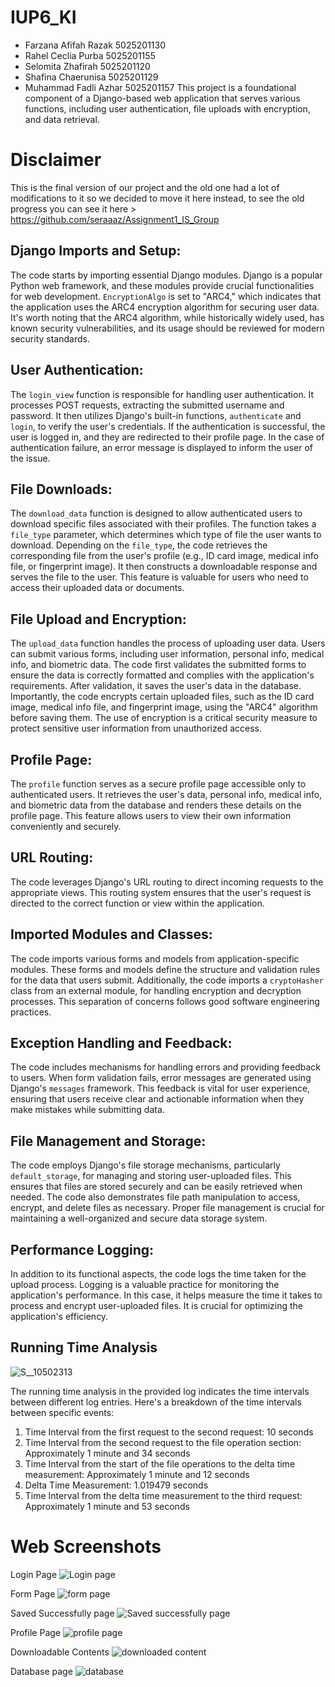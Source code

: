 # IUP6_KI
- Farzana Afifah Razak 5025201130
- Rahel Ceclia Purba 5025201155
- Selomita Zhafirah 5025201120
- Shafina Chaerunisa 5025201129
- Muhammad Fadli Azhar 5025201157
This project is a foundational component of a Django-based web application that serves various functions, including user authentication, file uploads with encryption, and data retrieval. 

# Disclaimer
This is the final version of our project and the old one had a lot of modifications to it so we decided to move it here instead, to see the old progress you can see it here > https://github.com/seraaaz/Assignment1_IS_Group

## Django Imports and Setup:
The code starts by importing essential Django modules. Django is a popular Python web framework, and these modules provide crucial functionalities for web development. `EncryptionAlgo` is set to "ARC4," which indicates that the application uses the ARC4 encryption algorithm for securing user data. It's worth noting that the ARC4 algorithm, while historically widely used, has known security vulnerabilities, and its usage should be reviewed for modern security standards.

## User Authentication:
The `login_view` function is responsible for handling user authentication. It processes POST requests, extracting the submitted username and password. It then utilizes Django's built-in functions, `authenticate` and `login`, to verify the user's credentials. If the authentication is successful, the user is logged in, and they are redirected to their profile page. In the case of authentication failure, an error message is displayed to inform the user of the issue.

## File Downloads:
The `download_data` function is designed to allow authenticated users to download specific files associated with their profiles. The function takes a `file_type` parameter, which determines which type of file the user wants to download. Depending on the `file_type`, the code retrieves the corresponding file from the user's profile (e.g., ID card image, medical info file, or fingerprint image). It then constructs a downloadable response and serves the file to the user. This feature is valuable for users who need to access their uploaded data or documents.

## File Upload and Encryption:
The `upload_data` function handles the process of uploading user data. Users can submit various forms, including user information, personal info, medical info, and biometric data. The code first validates the submitted forms to ensure the data is correctly formatted and complies with the application's requirements. After validation, it saves the user's data in the database. Importantly, the code encrypts certain uploaded files, such as the ID card image, medical info file, and fingerprint image, using the "ARC4" algorithm before saving them. The use of encryption is a critical security measure to protect sensitive user information from unauthorized access.

## Profile Page:
The `profile` function serves as a secure profile page accessible only to authenticated users. It retrieves the user's data, personal info, medical info, and biometric data from the database and renders these details on the profile page. This feature allows users to view their own information conveniently and securely.

## URL Routing:
The code leverages Django's URL routing to direct incoming requests to the appropriate views. This routing system ensures that the user's request is directed to the correct function or view within the application.

## Imported Modules and Classes:
The code imports various forms and models from application-specific modules. These forms and models define the structure and validation rules for the data that users submit. Additionally, the code imports a `cryptoHasher` class from an external module, for handling encryption and decryption processes. This separation of concerns follows good software engineering practices.

## Exception Handling and Feedback:
The code includes mechanisms for handling errors and providing feedback to users. When form validation fails, error messages are generated using Django's `messages` framework. This feedback is vital for user experience, ensuring that users receive clear and actionable information when they make mistakes while submitting data.

## File Management and Storage:
The code employs Django's file storage mechanisms, particularly `default_storage`, for managing and storing user-uploaded files. This ensures that files are stored securely and can be easily retrieved when needed. The code also demonstrates file path manipulation to access, encrypt, and delete files as necessary. Proper file management is crucial for maintaining a well-organized and secure data storage system.

## Performance Logging:
In addition to its functional aspects, the code logs the time taken for the upload process. Logging is a valuable practice for monitoring the application's performance. In this case, it helps measure the time it takes to process and encrypt user-uploaded files. It is crucial for optimizing the application's efficiency.



## Running Time Analysis

![S__10502313](https://github.com/frzannaa/IUP6_KI/assets/100435004/60e1e63b-3f83-47cd-b1d3-dc1b76aeda63)


The running time analysis in the provided log indicates the time intervals between different log entries. Here's a breakdown of the time intervals between specific events:

1. Time Interval from the first request to the second request: 10 seconds
2. Time Interval from the second request to the file operation section: Approximately 1 minute and 34 seconds
3. Time Interval from the start of the file operations to the delta time measurement: Approximately 1 minute and 12 seconds
4. Delta Time Measurement: 1.019479 seconds
5. Time Interval from the delta time measurement to the third request: Approximately 1 minute and 53 seconds


# Web Screenshots

Login Page
![Login page](https://github.com/frzannaa/IUP6_KI/assets/100435004/f9429f97-c58c-4b01-b239-c186e7d55747)

Form Page
![form page](https://github.com/frzannaa/IUP6_KI/assets/100435004/30d73c5d-c578-4d70-b186-d4494c94a697)

Saved Successfully page
![Saved successfully page](https://github.com/frzannaa/IUP6_KI/assets/100435004/a1136a80-53da-4085-a869-f95dbe22acc4)

Profile Page
![profile page](https://github.com/frzannaa/IUP6_KI/assets/100435004/cf4e3a03-d716-40e1-9629-7ad9a75a2ecf)

Downloadable Contents
![downloaded content](https://github.com/frzannaa/IUP6_KI/assets/100435004/46d3f88a-8006-4100-80af-153834c5e969)

Database page
![database](https://github.com/frzannaa/IUP6_KI/assets/100435004/5122fd97-1e69-4d30-b018-5589d966822f)

